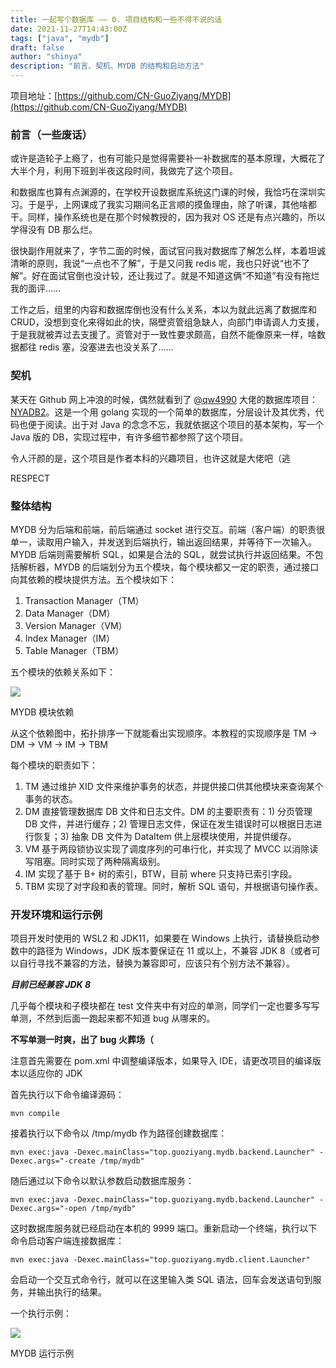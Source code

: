 ```yaml
---
title: 一起写个数据库 —— 0. 项目结构和一些不得不说的话
date: 2021-11-27T14:43:00Z
tags: ["java", "mydb"]
draft: false
author: "shinya"
description: "前言、契机、MYDB 的结构和启动方法"
---
```


项目地址：[https://github.com/CN-GuoZiyang/MYDB](https://github.com/CN-GuoZiyang/MYDB)

### 前言（一些废话）

或许是造轮子上瘾了，也有可能只是觉得需要补一补数据库的基本原理，大概花了大半个月，利用下班到半夜这段时间，我做完了这个项目。

和数据库也算有点渊源的，在学校开设数据库系统这门课的时候，我恰巧在深圳实习。于是乎，上网课成了我实习期间名正言顺的摸鱼理由，除了听课，其他啥都干。同样，操作系统也是在那个时候教授的，因为我对 OS 还是有点兴趣的，所以学得没有 DB 那么烂。

很快副作用就来了，字节二面的时候，面试官问我对数据库了解怎么样，本着坦诚清晰的原则，我说“一点也不了解”，于是又问我 redis 呢，我也只好说“也不了解”。好在面试官倒也没计较，还让我过了。就是不知道这俩“不知道”有没有拖烂我的面评……

工作之后，组里的内容和数据库倒也没有什么关系，本以为就此远离了数据库和 CRUD，没想到变化来得如此的快，隔壁资管组急缺人，向部门申请调人力支援，于是我就被弄过去支援了。资管对于一致性要求颇高，自然不能像原来一样，啥数据都往 redis 塞，没塞进去也没关系了……

### 契机

某天在 Github 网上冲浪的时候，偶然就看到了 [@qw4990](https://github.com/qw4990) 大佬的数据库项目：[NYADB2](https://github.com/qw4990/NYADB2)。这是一个用 golang 实现的一个简单的数据库，分层设计及其优秀，代码也便于阅读。出于对 Java 的念念不忘，我就依据这个项目的基本架构，写一个 Java 版的 DB，实现过程中，有许多细节都参照了这个项目。

令人汗颜的是，这个项目是作者本科的兴趣项目，也许这就是大佬吧（逃

RESPECT

### 整体结构

MYDB 分为后端和前端，前后端通过 socket 进行交互。前端（客户端）的职责很单一，读取用户输入，并发送到后端执行，输出返回结果，并等待下一次输入。MYDB 后端则需要解析 SQL，如果是合法的 SQL，就尝试执行并返回结果。不包括解析器，MYDB 的后端划分为五个模块，每个模块都又一定的职责，通过接口向其依赖的模块提供方法。五个模块如下：

1.  Transaction Manager（TM）
2.  Data Manager（DM）
3.  Version Manager（VM）
4.  Index Manager（IM）
5.  Table Manager（TBM）

五个模块的依赖关系如下：

![](/images/mydb0.jpg)

MYDB 模块依赖

从这个依赖图中，拓扑排序一下就能看出实现顺序。本教程的实现顺序是 TM -> DM -> VM -> IM -> TBM

每个模块的职责如下：

1.  TM 通过维护 XID 文件来维护事务的状态，并提供接口供其他模块来查询某个事务的状态。
2.  DM 直接管理数据库 DB 文件和日志文件。DM 的主要职责有：1) 分页管理 DB 文件，并进行缓存；2) 管理日志文件，保证在发生错误时可以根据日志进行恢复；3) 抽象 DB 文件为 DataItem 供上层模块使用，并提供缓存。
3.  VM 基于两段锁协议实现了调度序列的可串行化，并实现了 MVCC 以消除读写阻塞。同时实现了两种隔离级别。
4.  IM 实现了基于 B+ 树的索引，BTW，目前 where 只支持已索引字段。
5.  TBM 实现了对字段和表的管理。同时，解析 SQL 语句，并根据语句操作表。

### 开发环境和运行示例

项目开发时使用的 WSL2 和 JDK11，如果要在 Windows 上执行，请替换启动参数中的路径为 Windows，JDK 版本要保证在 11 或以上，不兼容 JDK 8（或者可以自行寻找不兼容的方法，替换为兼容即可，应该只有个别方法不兼容）。

**_目前已经兼容 JDK 8_**

几乎每个模块和子模块都在 test 文件夹中有对应的单测，同学们一定也要多写写单测，不然到后面一跑起来都不知道 bug 从哪来的。

**不写单测一时爽，出了 bug 火葬场（**

注意首先需要在 pom.xml 中调整编译版本，如果导入 IDE，请更改项目的编译版本以适应你的 JDK

首先执行以下命令编译源码：

```shell
mvn compile
```

接着执行以下命令以 /tmp/mydb 作为路径创建数据库：

```shell
mvn exec:java -Dexec.mainClass="top.guoziyang.mydb.backend.Launcher" -Dexec.args="-create /tmp/mydb"
```

随后通过以下命令以默认参数启动数据库服务：

```shell
mvn exec:java -Dexec.mainClass="top.guoziyang.mydb.backend.Launcher" -Dexec.args="-open /tmp/mydb"
```

这时数据库服务就已经启动在本机的 9999 端口。重新启动一个终端，执行以下命令启动客户端连接数据库：

```shell
mvn exec:java -Dexec.mainClass="top.guoziyang.mydb.client.Launcher"
```

会启动一个交互式命令行，就可以在这里输入类 SQL 语法，回车会发送语句到服务，并输出执行的结果。

一个执行示例：

![](/images/mydb0example.jpg)

MYDB 运行示例